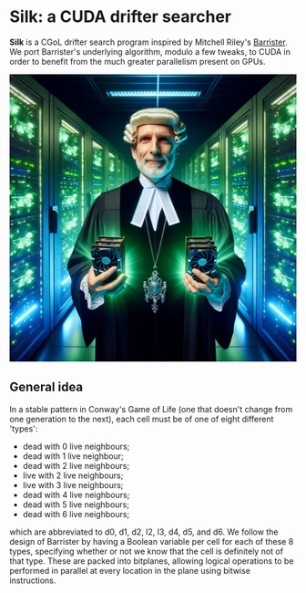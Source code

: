Silk: a CUDA drifter searcher
=============================

**Silk** is a CGoL drifter search program inspired by Mitchell Riley's
[Barrister](https://github.com/mvr/barrister). We port Barrister's
underlying algorithm, modulo a few tweaks, to CUDA in order to benefit
from the much greater parallelism present on GPUs.

![Silk logo](./docs/silk.jpg)

General idea
------------

In a stable pattern in Conway's Game of Life (one that doesn't change
from one generation to the next), each cell must be of one of eight
different 'types':

 - dead with 0 live neighbours;
 - dead with 1 live neighbour;
 - dead with 2 live neighbours;
 - live with 2 live neighbours;
 - live with 3 live neighbours;
 - dead with 4 live neighbours;
 - dead with 5 live neighbours;
 - dead with 6 live neighbours;

which are abbreviated to d0, d1, d2, l2, l3, d4, d5, and d6. We
follow the design of Barrister by having a Boolean variable per cell
for each of these 8 types, specifying whether or not we know that
the cell is definitely not of that type. These are packed into
bitplanes, allowing logical operations to be performed in parallel
at every location in the plane using bitwise instructions.


